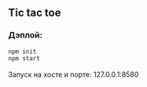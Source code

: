 ## Tic tac toe
### Дэплой: 
`npm init` <br>
`npm start` <br> <br>
Запуск на хосте и порте: 127.0.0.1:8580

